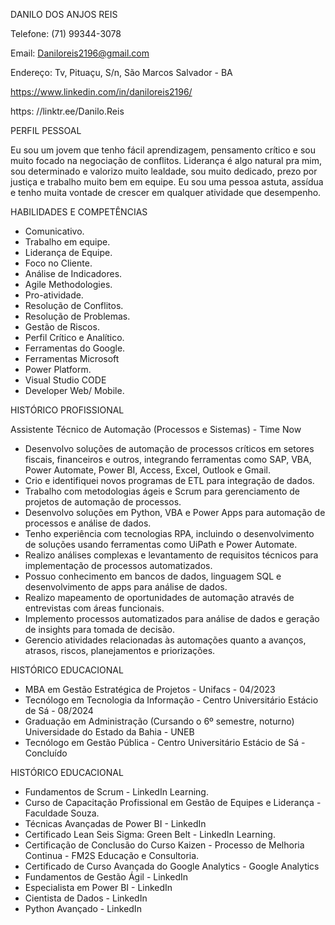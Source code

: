 DANILO DOS ANJOS REIS

Telefone: (71) 99344-3078

Email: Daniloreis2196@gmail.com
   
Endereço: Tv, Pituaçu, S/n, São Marcos Salvador - BA

https://www.linkedin.com/in/daniloreis2196/

https: //linktr.ee/Danilo.Reis

PERFIL PESSOAL


Eu sou um jovem que tenho fácil
aprendizagem, pensamento crítico e sou
muito focado na negociação de conflitos.
Liderança é algo natural pra mim, sou
determinado e valorizo muito lealdade, sou
muito dedicado, prezo por justiça e
trabalho muito bem em equipe. Eu sou uma
pessoa astuta, assídua e tenho muita
vontade de crescer em qualquer atividade
que desempenho.

HABILIDADES E COMPETÊNCIAS

- Comunicativo.
- Trabalho em equipe.
- Liderança de Equipe.
- Foco no Cliente.
- Análise de Indicadores.
- Agile Methodologies.
- Pro-atividade.
- Resolução de Conflitos.
- Resolução de Problemas.
- Gestão de Riscos.
- Perfil Crítico e Analítico.
- Ferramentas do Google.
- Ferramentas Microsoft
- Power Platform.
- Visual Studio CODE
- Developer Web/ Mobile.

HISTÓRICO PROFISSIONAL

Assistente Técnico de Automação (Processos e Sistemas) - Time Now
- Desenvolvo soluções de automação de processos críticos em setores fiscais, financeiros e outros, integrando ferramentas como SAP, VBA, Power Automate, Power BI, Access, Excel, Outlook e Gmail.
- Crio e identifiquei novos programas de ETL para integração de dados.
- Trabalho com metodologias ágeis e Scrum para gerenciamento de projetos de automação de processos.
- Desenvolvo soluções em Python, VBA e Power Apps para automação de processos e análise de dados.
- Tenho experiência com tecnologias RPA, incluindo o desenvolvimento de soluções usando ferramentas como UiPath e Power Automate.
- Realizo análises complexas e levantamento de requisitos técnicos para implementação de processos automatizados.
- Possuo conhecimento em bancos de dados, linguagem SQL e desenvolvimento de apps para análise de dados.
- Realizo mapeamento de oportunidades de automação através de entrevistas com áreas funcionais.
- Implemento processos automatizados para análise de dados e geração de insights para tomada de decisão.
- Gerencio atividades relacionadas às automações quanto a avanços, atrasos, riscos, planejamentos e priorizações.


HISTÓRICO EDUCACIONAL

- MBA em Gestão Estratégica de Projetos - Unifacs - 04/2023
- Tecnólogo em Tecnologia da Informação - Centro Universitário Estácio de Sá -
08/2024
- Graduação em Administração (Cursando o 6º semestre, noturno) Universidade do
Estado da Bahia - UNEB
- Tecnólogo em Gestão Pública - Centro Universitário Estácio de Sá - Concluído

HISTÓRICO EDUCACIONAL

- Fundamentos de Scrum - LinkedIn Learning.
- Curso de Capacitação Profissional em Gestão de Equipes e Liderança -
Faculdade Souza.
- Técnicas Avançadas de Power BI - LinkedIn
- Certificado Lean Seis Sigma: Green Belt - LinkedIn Learning.
- Certificação de Conclusão do Curso Kaizen - Processo de Melhoria Continua -
FM2S Educação e Consultoria.
- Certificado de Curso Avançada do Google Analytics - Google Analytics
- Fundamentos de Gestão Ágil - LinkedIn
- Especialista em Power BI - LinkedIn
- Cientista de Dados - LinkedIn
- Python Avançado - LinkedIn

